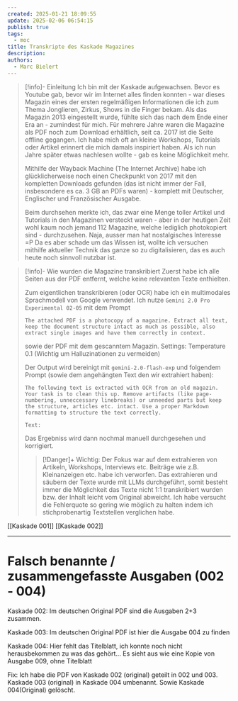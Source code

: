 ```yaml
---
created: 2025-01-21 18:09:55
update: 2025-02-06 06:54:15
publish: true
tags:
  - moc
title: Transkripte des Kaskade Magazines
description: 
authors:
  - Marc Bielert
---
```


>[!info]- Einleitung
>Ich bin mit der Kaskade aufgewachsen. Bevor es Youtube gab, bevor wir im Internet alles finden konnten - war dieses Magazin eines der ersten regelmäßigen Informationen die ich zum Thema Jonglieren, Zirkus, Shows in die Finger bekam.
>Als das Magazin 2013 eingestellt wurde, fühlte sich das nach dem Ende einer Era an - zumindest für mich.
>Für mehrere Jahre waren die Magazine als PDF noch zum Download erhältlich, seit ca. 2017 ist die Seite offline gegangen. 
>Ich habe mich oft an kleine Workshops, Tutorials oder Artikel erinnert die mich damals inspiriert haben. Als ich nun Jahre später etwas nachlesen wollte - gab es keine Möglichkeit mehr.
>
>Mithilfe der Wayback Machine (The Internet Archive) habe ich glücklicherweise noch einen Checkpunkt von 2017 mit den kompletten Downloads gefunden (das ist nicht immer der Fall, insbesondere es ca. 3 GB an PDFs waren) - komplett mit Deutscher, Englischer und Französischer Ausgabe.
>
>Beim durchsehen merkte ich, das zwar eine Menge toller Artikel und Tutorials in den Magazinen versteckt waren - aber in der heutigen Zeit wohl kaum noch jemand 112 Magazine, welche lediglich photokopiert sind - durchzusehen. Naja, ausser man hat nostalgisches Interesse =P
>Da es aber schade um das Wissen ist, wollte ich versuchen mithilfe aktueller Technik das ganze so zu digitalisieren, das es auch heute noch sinnvoll nutzbar ist.

>[!info]- Wie wurden die Magazine transkribiert
>Zuerst habe ich alle Seiten aus der PDF entfernt, welche keine relevanten Texte enthielten.
>
>Zum eigentlichen transkribieren (oder OCR) habe ich ein multimodales Sprachmodell von Google verwendet.
>Ich nutze ```Gemini 2.0 Pro Experimental 02-05``` mit dem Prompt 
>```
>The attached PDF is a photocopy of a magazine. Extract all text, keep the document structure intact as much as possible, also extract single images and have them correctly in context.
>```
>sowie der PDF mit dem gescanntem Magazin.
>Settings: Temperature 0.1  (Wichtig um Halluzinationen zu vermeiden)
>
>Der Output wird bereinigt mit ```gemini-2.0-flash-exp``` und folgendem Prompt (sowie dem angehängten Text den wir extrahiert haben):
>```
>The following text is extracted with OCR from an old magazin. Your task is to clean this up. Remove artifacts (like page-numbering, unneccessary linebreaks) or unneeded parts but keep the structure, articles etc. intact. Use a proper Markdown formatting to structure the text correctly.
>
>Text:
>```
>
>Das Ergebniss wird dann nochmal manuell durchgesehen und korrigiert.
>
>>[!Danger]+ Wichtig: 
>>Der Fokus war auf dem extrahieren von Artikeln, Workshops, Interviews etc. 
>>Beiträge wie z.B. Kleinanzeigen etc. habe ich verworfen.
>>Das extrahieren und säubern der Texte wurde mit LLMs durchgeführt, somit besteht immer die Möglichkeit das Texte nicht 1:1 transkribiert wurden bzw. der Inhalt leicht vom Original abweicht. Ich habe versucht die Fehlerquote so gering wie möglich zu halten indem ich stichprobenartig Textstellen verglichen habe. 

[[Kaskade 001]]
[[Kaskade 002]]

---

# Falsch benannte / zusammengefasste Ausgaben (002 - 004)

Kaskade 002:
Im deutschen Original PDF sind die Ausgaben 2+3 zusammen. 

Kaskade 003: 
Im deutschen Original PDF ist hier die Ausgabe 004 zu finden

Kaskade 004:
Hier fehlt das Titelblatt, ich konnte noch nicht herausbekommen zu was das gehört...
Es sieht aus wie eine Kopie von Ausgabe 009, ohne Titelblatt

Fix:
Ich habe die PDF von Kaskade 002 (original) geteilt in 002 und 003.
Kaskade 003 (original) in Kaskade 004 umbenannt.
Sowie Kaskade 004(Original) gelöscht.